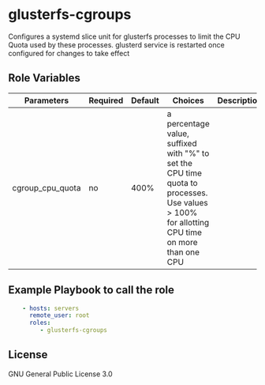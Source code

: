 glusterfs-cgroups
=========

Configures a systemd slice unit for glusterfs processes to limit the CPU Quota used by these processes. glusterd service is restarted once configured for changes to take effect


Role Variables
--------------

| Parameters   | Required | Default | Choices  | Description |
| ----------   | -------- | ------- | -------  | ----------- |
|cgroup_cpu_quota        |no       |400%         | a percentage value, suffixed with "%" to set the CPU time quota to processes. Use values > 100% for allotting CPU time on more than one CPU|


Example Playbook to call the role
---------------------------------

```yaml
    - hosts: servers
      remote_user: root
      roles:
         - glusterfs-cgroups
```


License
-------

GNU General Public License 3.0
